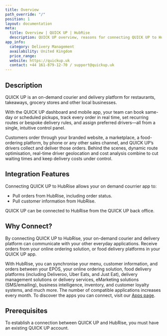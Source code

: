 ```yaml
---
title: Overview
path_override: "/"
position: 1
layout: documentation
meta:
  title: Overview | QUICK UP | HubRise
  description: QUICK UP overview, reasons for connecting QUICK UP to HubRise and summary of integrated features. Synchronise data between your everyday apps.
app_info:
  category: Delivery Management
  availability: United Kingdom
  price_range:
  website: https://quickup.uk
  contact: +44 161-879-12-70 / support@quickup.uk
---
```


## Description

QUICK UP is an on-demand courier and delivery platform for restaurants, takeaways, grocery stores and other local businesses. 

With the QUICK UP dashboard and mobile app, your team can book same-day or scheduled pickups, track every order in real time, set recurring routes or bespoke delivery rules, and assign preferred drivers—all from a single, intuitive control panel.

Customers order through your branded website, a marketplace, a food-ordering platform, by phone or any other sales channel, and QUICK UP’s drivers collect and deliver those orders. Behind the scenes, dynamic route optimisation, real-time driver geolocation and cost analysis combine to cut waiting times and keep delivery costs under control.

## Integration Features

Connecting QUICK UP to HubRise allows your on demand courrier app to:

- Pull orders from HubRise, including order status.
- Pull customer information from HubRise.

QUICK UP can be connected to HubRise from the QUICK UP back office.

## Why Connect?

By connecting QUICK UP to HubRise, your on-demand courier and delivery platform can communicate with your other everyday applications. Receive orders from your online ordering solution, or food delivery platforms in your QUICK UP app. 

With HubRise, you can synchronise your menu, customer information, and orders between your EPOS, your online ordering solution, food delivery platforms (including Deliveroo, Uber Eats, and Just Eat), delivery management solutions or delivery services, eMarketing solutions (SMS/emailing), business intelligence, inventory, and customer loyalty systems, and much more. The number of compatible applications increases every month. To discover the apps you can connect, visit our [Apps page](/apps).

## Prerequisites

To establish a connection between QUICK UP and HubRise, you must have an existing QUICK UP account.

